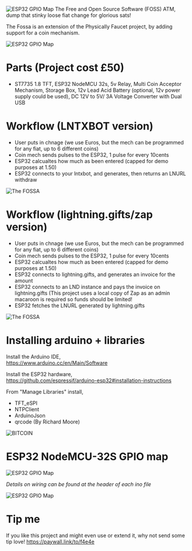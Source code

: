 
![ESP32 GPIO Map](https://i.imgur.com/djuJF6L.png)
The Free and Open Source Software (FOSS) ATM, dump that stinky loose fiat change for glorious sats!

The Fossa is an extension of the Physically Faucet project, by adding support for a coin mechanism.

![ESP32 GPIO Map](https://i.imgur.com/aHgQsTC.jpg)

# Parts (Project cost £50)
- ST7735 1.8 TFT, ESP32 NodeMCU 32s, 5v Relay, Multi Coin Acceptor Mechanism, Storage Box, 12v Lead Acid Battery (optional, 12v power supply could be used), DC 12V to 5V/ 3A Voltage Converter with Dual USB 

# Workflow (LNTXBOT version)
- User puts in chnage (we use Euros, but the mech can be programmed for any fiat, up to 6 different coins)
- Coin mech sends pulses to the ESP32, 1 pulse for every 10cents
- ESP32 calcualtes how much as been entered (capped for demo purposes at 1.50)
- ESP32 connects to your lntxbot, and generates, then returns an LNURL withdraw

![The FOSSA](https://i.imgur.com/DVF2Hwq.png)

# Workflow (lightning.gifts/zap version)
- User puts in chnage (we use Euros, but the mech can be programmed for any fiat, up to 6 different coins)
- Coin mech sends pulses to the ESP32, 1 pulse for every 10cents
- ESP32 calcualtes how much as been entered (capped for demo purposes at 1.50)
- ESP32 connects to lightning.gifts, and generates an invoice for the amount
- ESP32 connects to an LND instance and pays the invoice on lightning.gifts (This project uses a local copy of Zap as an admin macaroon is required so funds should be limited!
- ESP32 fetches the LNURL generated by lightning.gifts 

![The FOSSA](https://i.imgur.com/ehiinaS.png)


# Installing arduino + libraries

Install the Arduino IDE,<br>
https://www.arduino.cc/en/Main/Software

Install the ESP32 hardware,<br>
https://github.com/espressif/arduino-esp32#installation-instructions

From "Manage Libraries" install,<br>
- TFT_eSPI
- NTPClient
- ArduinoJson
- qrcode (By Richard Moore)

![BITCOIN](https://i.imgur.com/mCfnhZN.png)

# ESP32 NodeMCU-32S GPIO map

![ESP32 GPIO Map](https://i.imgur.com/LwJA5ms.png)


*Details on wiring can be found at the header of each ino file*

![ESP32 GPIO Map](https://i.imgur.com/PLP3YBG.jpg)

# Tip me
If you like this project and might even use or extend it, why not send some tip love!
https://paywall.link/to/f4e4e

